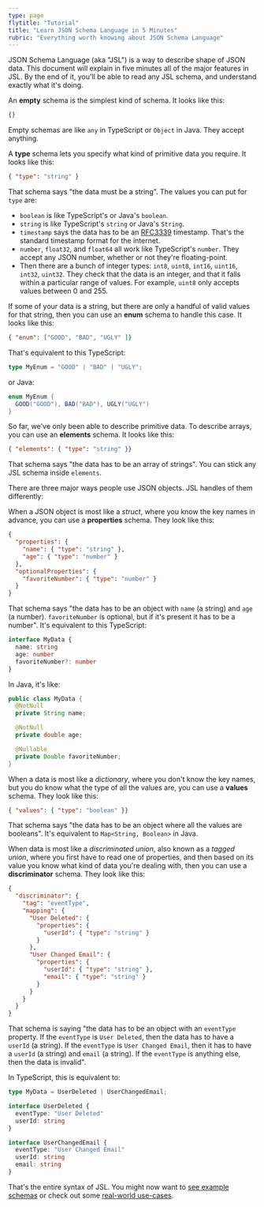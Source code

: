 ```yaml
---
type: page
flytitle: "Tutorial"
title: "Learn JSON Schema Language in 5 Minutes"
rubric: "Everything worth knowing about JSON Schema Language"
---
```


JSON Schema Language (aka "JSL") is a way to describe shape of JSON data. This
document will explain in five minutes all of the major features in JSL. By the
end of it, you'll be able to read any JSL schema, and understand exactly what
it's doing.

An **empty** schema is the simplest kind of schema. It looks like this:

```json
{}
```

Empty schemas are like `any` in TypeScript or `Object` in Java. They accept
anything.

A **type** schema lets you specify what kind of primitive data you require. It
looks like this:

```json
{ "type": "string" }
```

That schema says "the data must be a string". The values you can put for `type`
are:

* `boolean` is like TypeScript's or Java's `boolean`.
* `string` is like TypeScript's `string` or Java's `String`.
* `timestamp` says the data has to be an [RFC3339][rfc3339] timestamp. That's
  the standard timestamp format for the internet.
* `number`, `float32`, and `float64` all work like TypeScript's `number`. They
  accept any JSON number, whether or not they're floating-point.
* Then there are a bunch of integer types: `int8`, `uint8`, `int16`, `uint16`,
  `int32`, `uint32`. They check that the data is an integer, and that it falls
  within a particular range of values. For example, `uint8` only accepts values
  between 0 and 255.

If some of your data is a string, but there are only a handful of valid values
for that string, then you can use an **enum** schema to handle this case. It
looks like this:

```json
{ "enum": ["GOOD", "BAD", "UGLY" ]}
```

That's equivalent to this TypeScript:

```ts
type MyEnum = "GOOD" | "BAD" | "UGLY";
```

or Java:

```java
enum MyEnum {
  GOOD("GOOD"), BAD("BAD"), UGLY("UGLY")
}
```

So far, we've only been able to describe primitive data. To describe arrays, you
can use an **elements** schema. It looks like this:

```json
{ "elements": { "type": "string" }}
```

That schema says "the data has to be an array of strings". You can stick any JSL
schema inside `elements`.

There are three major ways people use JSON objects. JSL handles of them
differently:

When a JSON object is most like a *struct*, where you know the key names in
advance, you can use a **properties** schema. They look like this:

```json
{
  "properties": {
    "name": { "type": "string" },
    "age": { "type": "number" }
  },
  "optionalProperties": {
    "favoriteNumber": { "type": "number" }
  }
}
```

That schema says "the data has to be an object with `name` (a string) and `age`
(a number). `favoriteNumber` is optional, but if it's present it has to be a
number". It's equivalent to this TypeScript:

```ts
interface MyData {
  name: string
  age: number
  favoriteNumber?: number
}
```

In Java, it's like:

```java
public class MyData {
  @NotNull
  private String name;

  @NotNull
  private double age;

  @Nullable
  private Double favoriteNumber;
}
```

When a data is most like a *dictionary*, where you don't know the key names, but
you do know what the type of all the values are, you can use a **values**
schema. They look like this:

```json
{ "values": { "type": "boolean" }}
```

That schema says "the data has to be an object where all the values are
booleans". It's equivalent to `Map<String, Boolean>` in Java.

When data is most like a *discriminated union*, also known as a *tagged union*,
where you first have to read one of properties, and then based on its value you
know what kind of data you're dealing with, then you can use a **discriminator**
schema. They look like this:

```json
{
  "discriminator": {
    "tag": "eventType",
    "mapping": {
      "User Deleted": {
        "properties": {
          "userId": { "type": "string" }
        }
      },
      "User Changed Email": {
        "properties": {
          "userId": { "type": "string" },
          "email": { "type": "string" }
        }
      }
    }
  }
}
```

That schema is saying "the data has to be an object with an `eventType`
property. If the `eventType` is `User Deleted`, then the data has to have a
`userId` (a string). If the `eventType` is `User Changed Email`, then it has to
have a `userId` (a string) and `email` (a string). If the `eventType` is
anything else, then the data is invalid".

In TypeScript, this is equivalent to:

```ts
type MyData = UserDeleted | UserChangedEmail;

interface UserDeleted {
  eventType: "User Deleted"
  userId: string
}

interface UserChangedEmail {
  eventType: "User Changed Email"
  userId: string
  email: string
}
```

That's the entire syntax of JSL. You might now want to [see example
schemas][examples] or check out some [real-world use-cases][use-cases].

[examples]: /examples.html
[use-cases]: /use-cases/index.html

[rfc3339]: https://tools.ietf.org/html/rfc3339
